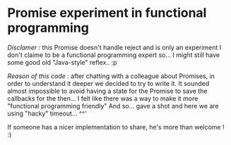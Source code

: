 # Promise experiment in functional programming

*Disclamer :* this Promise doesn't handle reject and is only an experiment
I don't claime to be a functional programming expert so... I might still have some good old "Java-style" reflex.. :p

*Reason of this code :* after chatting with a colleague about Promises, in order to understand it deeper we decided to try to write it.
It sounded almost impossible to avoid having a state for the Promise to save the callbacks for the then...
I felt like there was a way to make it more "functional programming friendly"
And so... gave a shot and here we are using "hacky" timeout... ^^'

If someone has a nicer implementation to share, he's more than welcome ! :)
